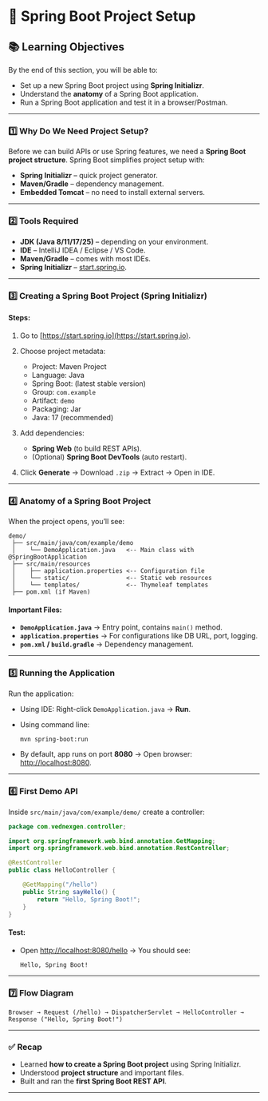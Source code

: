 # 🚀 Spring Boot Project Setup

## 📚 Learning Objectives

By the end of this section, you will be able to:

* Set up a new Spring Boot project using **Spring Initializr**.
* Understand the **anatomy** of a Spring Boot application.
* Run a Spring Boot application and test it in a browser/Postman.

---

### 1️⃣ Why Do We Need Project Setup?

Before we can build APIs or use Spring features, we need a **Spring Boot project structure**.
Spring Boot simplifies project setup with:

* **Spring Initializr** – quick project generator.
* **Maven/Gradle** – dependency management.
* **Embedded Tomcat** – no need to install external servers.

---

### 2️⃣ Tools Required

* **JDK (Java 8/11/17/25)** – depending on your environment.
* **IDE** – IntelliJ IDEA / Eclipse / VS Code.
* **Maven/Gradle** – comes with most IDEs.
* **Spring Initializr** – [start.spring.io](https://start.spring.io).

---

### 3️⃣ Creating a Spring Boot Project (Spring Initializr)

#### Steps:

1. Go to [https://start.spring.io](https://start.spring.io).
2. Choose project metadata:

    * Project: Maven Project
    * Language: Java
    * Spring Boot: (latest stable version)
    * Group: `com.example`
    * Artifact: `demo`
    * Packaging: Jar
    * Java: 17 (recommended)
3. Add dependencies:

    * **Spring Web** (to build REST APIs).
    * (Optional) **Spring Boot DevTools** (auto restart).
4. Click **Generate** → Download `.zip` → Extract → Open in IDE.

---

### 4️⃣ Anatomy of a Spring Boot Project

When the project opens, you’ll see:

```
demo/
 ├── src/main/java/com/example/demo
 │    └── DemoApplication.java   <-- Main class with @SpringBootApplication
 ├── src/main/resources
 │    ├── application.properties <-- Configuration file
 │    └── static/                <-- Static web resources
 │    └── templates/             <-- Thymeleaf templates
 ├── pom.xml (if Maven)
```

#### Important Files:

* **`DemoApplication.java`** → Entry point, contains `main()` method.
* **`application.properties`** → For configurations like DB URL, port, logging.
* **`pom.xml` / `build.gradle`** → Dependency management.

---

### 5️⃣ Running the Application

Run the application:

* Using IDE: Right-click `DemoApplication.java` → **Run**.
* Using command line:

  ```bash
  mvn spring-boot:run
  ```
* By default, app runs on port **8080** → Open browser: [http://localhost:8080](http://localhost:8080).

---

### 6️⃣ First Demo API

Inside `src/main/java/com/example/demo/` create a controller:

```java
package com.vednexgen.controller;

import org.springframework.web.bind.annotation.GetMapping;
import org.springframework.web.bind.annotation.RestController;

@RestController
public class HelloController {

    @GetMapping("/hello")
    public String sayHello() {
        return "Hello, Spring Boot!";
    }
}
```

#### Test:

* Open [http://localhost:8080/hello](http://localhost:8080/hello) → You should see:

  ```
  Hello, Spring Boot!
  ```

---

### 7️⃣ Flow Diagram

```
Browser → Request (/hello) → DispatcherServlet → HelloController → Response ("Hello, Spring Boot!")
```

---

### ✅ Recap

* Learned **how to create a Spring Boot project** using Spring Initializr.
* Understood **project structure** and important files.
* Built and ran the **first Spring Boot REST API**.

---
